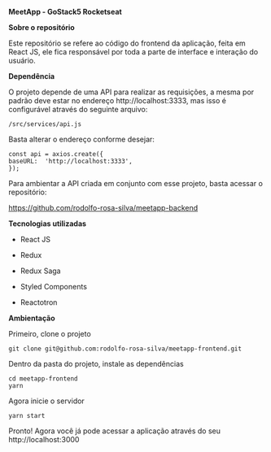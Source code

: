 **MeetApp - GoStack5 Rocketseat**

**Sobre o repositório**

Este repositório se refere ao código do frontend da aplicação, feita em React JS, ele fica responsável por toda a parte de interface e interação do usuário.

**Dependência**

O projeto depende de uma API para realizar as requisições, a mesma por padrão deve estar no endereço http://localhost:3333, mas isso é configurável através do seguinte arquivo:

    /src/services/api.js

Basta alterar o endereço conforme desejar:

```
const api = axios.create({
baseURL:  'http://localhost:3333',
});
```

Para ambientar a API criada em conjunto com esse projeto, basta acessar o repositório:

https://github.com/rodolfo-rosa-silva/meetapp-backend

**Tecnologias utilizadas**

- React JS

- Redux

- Redux Saga

- Styled Components

- Reactotron

**Ambientação**

Primeiro, clone o projeto

    git clone git@github.com:rodolfo-rosa-silva/meetapp-frontend.git

Dentro da pasta do projeto, instale as dependências

    cd meetapp-frontend
    yarn

Agora inicie o servidor

    yarn start

Pronto! Agora você já pode acessar a aplicação através do seu http://localhost:3000
